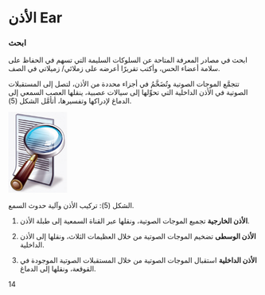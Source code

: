 # الأذن Ear

### ابحث
ابحث في مصادر المعرفة المتاحة عن السلوكات السليمة التي تسهم في الحفاظ على سلامة أعضاء الحس، وأكتب تقريرًا أعرضه على زملائي/ زميلاتي في الصف.

تتجمَّع الموجات الصوتية وتُضَخَّمُ في أجزاء محددة من الأذن، لتصل إلى المستقبلات الصوتية في الأذن الداخلية التي تحوِّلها إلى سيالات عصبية، ينقلها العصب السمعي إلى الدماغ لإدراكها وتفسيرها، أتأمَّل الشكل (5).

![رسم توضيحي لتركيب الأذن البشرية، يظهر فيه مسار الموجات الصوتية من الصيوان عبر القناة السمعية إلى غشاء الطبلة، ثم العظيمات الثلاث (المطرقة، السندان، الركاب)، وصولًا إلى القوقعة والعصب السمعي.](../illustrative_images/page_1/img_0.png)

الشكل (5): تركيب الأذن وآلية حدوث السمع.

1.  **الأذن الخارجية**
    تجميع الموجات الصوتية، ونقلها عبر القناة السمعية إلى طبلة الأذن.

2.  **الأذن الوسطى**
    تضخيم الموجات الصوتية من خلال العظيمات الثلاث، ونقلها إلى الأذن الداخلية.

3.  **الأذن الداخلية**
    استقبال الموجات الصوتية من خلال المستقبلات الصوتية الموجودة في القوقعة، ونقلها إلى الدماغ.

14